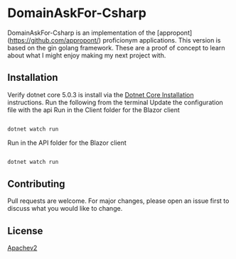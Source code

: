 # DomainAskFor-Csharp

DomainAskFor-Csharp is an implementation of the [appropont] (https://github.com/appropont/) proficionym applications.  This version is based on the gin golang framework.
These are a proof of concept to learn about what I might enjoy making my next project with.

## Installation
Verify dotnet core 5.0.3 is install via the [Dotnet Core Installation](https://docs.microsoft.com/en-us/dotnet/core/install/) instructions.
Run the following from the terminal
Update the configuration file with the api
Run in the Client folder for the Blazor client

```bash

dotnet watch run

```
Run in the API folder for the Blazor client

```bash

dotnet watch run

```

## Contributing
Pull requests are welcome. For major changes, please open an issue first to discuss what you would like to change.


## License
[Apachev2](https://www.apache.org/licenses/LICENSE-2.0)
